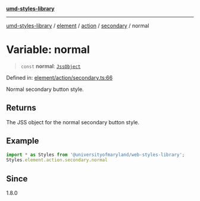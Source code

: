 [**umd-styles-library**](../../../../../../README.md)

***

[umd-styles-library](../../../../../../modules.md) / [element](../../../../../README.md) / [action](../../../README.md) / [secondary](../README.md) / normal

# Variable: normal

> `const` **normal**: [`JssObject`](../../../../../../utilities/namespaces/transform/type-aliases/JssObject.md)

Defined in: [element/action/secondary.ts:66](https://github.com/UMD-Digital/design-system/blob/2d95010ba8e3e1595ebab66599330577b600c5fb/packages/styles/source/element/action/secondary.ts#L66)

Normal secondary button style.

## Returns

The JSS object for the normal secondary button style.

## Example

```typescript
import * as Styles from '@universityofmaryland/web-styles-library';
Styles.element.action.secondary.normal
```

## Since

1.8.0
